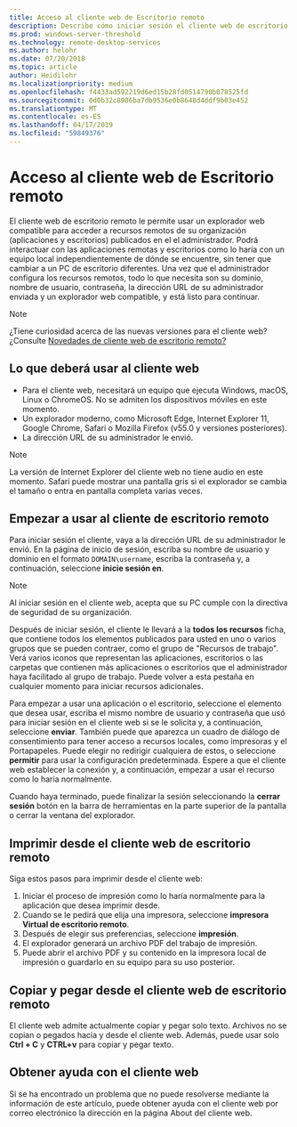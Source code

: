 ```yaml
---
title: Acceso al cliente web de Escritorio remoto
description: Describe cómo iniciar sesión el cliente web de escritorio remoto.
ms.prod: windows-server-threshold
ms.technology: remote-desktop-services
ms.author: helohr
ms.date: 07/20/2018
ms.topic: article
author: Heidilohr
ms.localizationpriority: medium
ms.openlocfilehash: f4433ad592219d6ed15b28fd0514790b078525fd
ms.sourcegitcommit: 0d0b32c8986ba7db9536e0b8648d4ddf9b03e452
ms.translationtype: MT
ms.contentlocale: es-ES
ms.lasthandoff: 04/17/2019
ms.locfileid: "59849376"
---
```

# <a name="access-the-remote-desktop-web-client"></a>Acceso al cliente web de Escritorio remoto

El cliente web de escritorio remoto le permite usar un explorador web compatible para acceder a recursos remotos de su organización (aplicaciones y escritorios) publicados en el el administrador. Podrá interactuar con las aplicaciones remotas y escritorios como lo haría con un equipo local independientemente de dónde se encuentre, sin tener que cambiar a un PC de escritorio diferentes. Una vez que el administrador configura los recursos remotos, todo lo que necesita son su dominio, nombre de usuario, contraseña, la dirección URL de su administrador enviada y un explorador web compatible, y está listo para continuar.

>[!NOTE]
>¿Tiene curiosidad acerca de las nuevas versiones para el cliente web? ¿Consulte [Novedades de cliente web de escritorio remoto?](web-client-whatsnew.md)

## <a name="what-youll-need-to-use-the-web-client"></a>Lo que deberá usar al cliente web

* Para el cliente web, necesitará un equipo que ejecuta Windows, macOS, Linux o ChromeOS. No se admiten los dispositivos móviles en este momento.
* Un explorador moderno, como Microsoft Edge, Internet Explorer 11, Google Chrome, Safari o Mozilla Firefox (v55.0 y versiones posteriores).
* La dirección URL de su administrador le envió.

>[!NOTE]
>La versión de Internet Explorer del cliente web no tiene audio en este momento.
>Safari puede mostrar una pantalla gris si el explorador se cambia el tamaño o entra en pantalla completa varias veces.

## <a name="start-using-the-remote-desktop-client"></a>Empezar a usar al cliente de escritorio remoto

Para iniciar sesión el cliente, vaya a la dirección URL de su administrador le envió. En la página de inicio de sesión, escriba su nombre de usuario y dominio en el formato ```DOMAIN\username```, escriba la contraseña y, a continuación, seleccione **inicie sesión en**.

>[!NOTE]
>Al iniciar sesión en el cliente web, acepta que su PC cumple con la directiva de seguridad de su organización.

Después de iniciar sesión, el cliente le llevará a la **todos los recursos** ficha, que contiene todos los elementos publicados para usted en uno o varios grupos que se pueden contraer, como el grupo de "Recursos de trabajo". Verá varios iconos que representan las aplicaciones, escritorios o las carpetas que contienen más aplicaciones o escritorios que el administrador haya facilitado al grupo de trabajo. Puede volver a esta pestaña en cualquier momento para iniciar recursos adicionales.

Para empezar a usar una aplicación o el escritorio, seleccione el elemento que desea usar, escriba el mismo nombre de usuario y contraseña que usó para iniciar sesión en el cliente web si se le solicita y, a continuación, seleccione **enviar**. También puede que aparezca un cuadro de diálogo de consentimiento para tener acceso a recursos locales, como impresoras y el Portapapeles. Puede elegir no redirigir cualquiera de estos, o seleccione **permitir** para usar la configuración predeterminada. Espere a que el cliente web establecer la conexión y, a continuación, empezar a usar el recurso como lo haría normalmente.

Cuando haya terminado, puede finalizar la sesión seleccionando la **cerrar sesión** botón en la barra de herramientas en la parte superior de la pantalla o cerrar la ventana del explorador.

## <a name="printing-from-the-remote-desktop-web-client"></a>Imprimir desde el cliente web de escritorio remoto

Siga estos pasos para imprimir desde el cliente web:

1. Iniciar el proceso de impresión como lo haría normalmente para la aplicación que desea imprimir desde.
2. Cuando se le pedirá que elija una impresora, seleccione **impresora Virtual de escritorio remoto**.
3. Después de elegir sus preferencias, seleccione **impresión**.
4. El explorador generará un archivo PDF del trabajo de impresión.
5. Puede abrir el archivo PDF y su contenido en la impresora local de impresión o guardarlo en su equipo para su uso posterior.

## <a name="copy-and-paste-from-the-remote-desktop-web-client"></a>Copiar y pegar desde el cliente web de escritorio remoto

El cliente web admite actualmente copiar y pegar solo texto. Archivos no se copian o pegados hacia y desde el cliente web. Además, puede usar solo **Ctrl + C** y **CTRL+v** para copiar y pegar texto.

## <a name="get-help-with-the-web-client"></a>Obtener ayuda con el cliente web

Si se ha encontrado un problema que no puede resolverse mediante la información de este artículo, puede obtener ayuda con el cliente web por correo electrónico la dirección en la página About del cliente web.